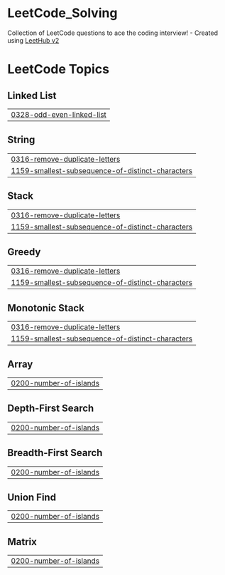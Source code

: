 # LeetCode_Solving
Collection of LeetCode questions to ace the coding interview! - Created using [LeetHub v2](https://github.com/arunbhardwaj/LeetHub-2.0)

<!---LeetCode Topics Start-->
# LeetCode Topics
## Linked List
|  |
| ------- |
| [0328-odd-even-linked-list](https://github.com/KimGiii/Algorithm/tree/master/0328-odd-even-linked-list) |
## String
|  |
| ------- |
| [0316-remove-duplicate-letters](https://github.com/KimGiii/Algorithm/tree/master/0316-remove-duplicate-letters) |
| [1159-smallest-subsequence-of-distinct-characters](https://github.com/KimGiii/Algorithm/tree/master/1159-smallest-subsequence-of-distinct-characters) |
## Stack
|  |
| ------- |
| [0316-remove-duplicate-letters](https://github.com/KimGiii/Algorithm/tree/master/0316-remove-duplicate-letters) |
| [1159-smallest-subsequence-of-distinct-characters](https://github.com/KimGiii/Algorithm/tree/master/1159-smallest-subsequence-of-distinct-characters) |
## Greedy
|  |
| ------- |
| [0316-remove-duplicate-letters](https://github.com/KimGiii/Algorithm/tree/master/0316-remove-duplicate-letters) |
| [1159-smallest-subsequence-of-distinct-characters](https://github.com/KimGiii/Algorithm/tree/master/1159-smallest-subsequence-of-distinct-characters) |
## Monotonic Stack
|  |
| ------- |
| [0316-remove-duplicate-letters](https://github.com/KimGiii/Algorithm/tree/master/0316-remove-duplicate-letters) |
| [1159-smallest-subsequence-of-distinct-characters](https://github.com/KimGiii/Algorithm/tree/master/1159-smallest-subsequence-of-distinct-characters) |
## Array
|  |
| ------- |
| [0200-number-of-islands](https://github.com/KimGiii/Algorithm/tree/master/0200-number-of-islands) |
## Depth-First Search
|  |
| ------- |
| [0200-number-of-islands](https://github.com/KimGiii/Algorithm/tree/master/0200-number-of-islands) |
## Breadth-First Search
|  |
| ------- |
| [0200-number-of-islands](https://github.com/KimGiii/Algorithm/tree/master/0200-number-of-islands) |
## Union Find
|  |
| ------- |
| [0200-number-of-islands](https://github.com/KimGiii/Algorithm/tree/master/0200-number-of-islands) |
## Matrix
|  |
| ------- |
| [0200-number-of-islands](https://github.com/KimGiii/Algorithm/tree/master/0200-number-of-islands) |
<!---LeetCode Topics End-->